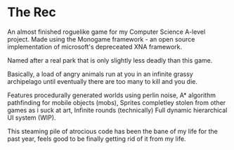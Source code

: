 # The Rec

An almost finished roguelike game for my Computer Science A-level project.
Made using the Monogame framework - an open source implementation of microsoft's depreceated XNA framework.

Named after a real park that is only slightly less deadly than this game.

Basically, a load of angry animals run at you in an infinite grassy archipelago until eventually there are too many to kill and you die.

Features procedurally generated worlds using perlin noise,
A* algorithm pathfinding for mobile objects (mobs),
Sprites completley stolen from other games as i suck at art,
Infinite rounds (technically)
Full dynamic hierarchical UI system (WIP).

This steaming pile of atrocious code has been the bane of my life for the past year, feels good to be finally getting rid of it from my life.
